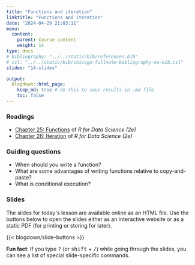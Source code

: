 ```yaml
---
title: "Functions and iteration"
linktitle: "Functions and iteration"
date: "2024-04-29 21:03:11"
menu:
  content:
    parent: Course content
    weight: 14
type: docs
# bibliography: "../../static/bib/references.bib"
# csl: "../../static/bib/chicago-fullnote-bibliography-no-bib.csl"
slides: "14-slides"

output:
  blogdown::html_page:
    keep_md: true # do this to save results in .md file
    toc: false
---
```


### Readings
- <i class="fas fa-book"></i> [Chapter 25: Functions](https://r4ds.hadley.nz/functions.html) of *R for Data Science (2e)*
- <i class="fas fa-book"></i> [Chapter 26: Iteration](https://r4ds.hadley.nz/iteration.html) of *R for Data Science (2e)*


### Guiding questions
- When should you write a function?
- What are some advantages of writing functions relative to copy-and-paste?
- What is conditional execution?


### Slides

The slides for today's lesson are available online as an HTML file. Use the buttons below to open the slides either as an interactive website or as a static PDF (for printing or storing for later).

{{< blogdown/slide-buttons >}}

**Fun fact**: If you type <kbd>?</kbd> (or <kbd>shift</kbd> + <kbd>/</kbd>) while going through the slides, you can see a list of special slide-specific commands.

